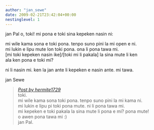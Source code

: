 ```yaml
---
author: "jan_sewe"
date: 2009-02-21T23:42:04+00:00
nestinglevel: 1
---
```

jan Pal o, toki! mi pona e toki sina kepeken nasin ni:  
  
mi wile kama sona e toki pona. tenpo suno pini la mi open e ni.  
mi lukin e lipu mute lon toki pona. ona li pona tawa mi.  
\[mi toki kepeken nasin ike\]/\[toki mi li pakala\] la sina mute li ken  
ala ken pona e toki mi?  
  
ni li nasin mi. ken la jan ante li kepeken e nasin ante. mi tawa.  
  
jan Sewe  

> [_Post by hermite1729_](/YA8Ls6A1/toki#post1)  
> toki.  
> mi wile kama sona toki pona. tenpo suno pini la mi kama ni.  
> mi lukin e lipu pi toki pona mute. ni li pona tawa mi.  
> mi kepeken e toki pakala la sina mute li pona e mi? pona mute!  
> o awen pona tawa mi :)  
> jan Pal.  
>
